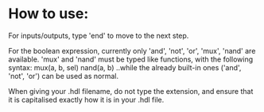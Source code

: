 # How to use:

For inputs/outputs, type 'end' to move to the next step.

For the boolean expression, currently only 'and', 'not', 'or', 'mux', 'nand' are available.
'mux' and 'nand' must be typed like functions, with the following syntax:
    mux(a, b, sel)
    nand(a, b)
..while the already built-in ones ('and', 'not', 'or') can be used as normal.

When giving your .hdl filename, do not type the extension, and ensure that it is capitalised exactly how it is in your .hdl file.

